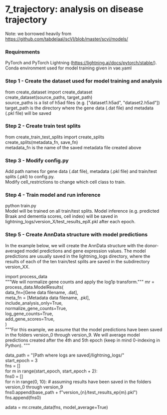 # 7_trajectory: analysis on disease trajectory  

Note: we borrowed heavily from https://github.com/tabdelaal/scVI/blob/master/scvi/models/  

### Requirements  
PyTorch and PyTorch Lightning (https://lightning.ai/docs/pytorch/stable/).  
Conda environment used for model training given in vae.yaml

### Step 1 - Create the dataset used for model training and analysis  
from create_dataset import create_dataset  
create_dataset(source_paths, target_path)  
source_paths is a list of h5ad files (e.g. ["dataset1.h5ad", "dataset2.h5ad"])  
target_path is the directory where the gene data (.dat file) and metadata (.pkl file) will be saved 

### Step 2 - Create train test splits
from create_train_test_splits import create_splits  
create_splits(metadata_fn, save_fn)  
metadata_fn is the name of the saved metadata file created above

### Step 3 - Modify config.py
Add path names for gene data (.dat file), metadata (.pkl file) and train/test splits (.pkl) to config.py.  
Modify cell_restrictions to change which cell class to train.

### Step 4 - Train model and run inference  
python train.py  
Model will be trained on all train/test splits. Model inference (e.g. predicted Braak and dementia scores, cell index) will be saved in lightning_logs/version_X/test_results_epX.pkl after each epoch.  
  
### Step 5 - Create AnnData structure with model predictions
In the example below, we will create the AnnData structure with the donor-averaged model predictions and gene expression values. The model predictions are usually saved in the lightning_logs directory, where the results of each of the ten train/test splits are saved in the subdirectory version_XX.   

import process_data  
"""We will normalize gene counts and apply the log1p transform."""
mr = process_data.ModelResults(    
    data_fn=[Gene data filename, .dat],  
    meta_fn = [Metadata data filename, .pkl],  
    include_analysis_only=True,  
    normalize_gene_counts=True,  
    log_gene_counts=True,  
    add_gene_scores=True,  
)  
"""For this example, we assume that the model predictions have been saved in the folders version_0 through version_9.
We will average model predictions created after the 4th and 5th epoch (keep in mind 0-indexing in Python). """

data_path = "[Path where logs are saved]/lightning_logs/"  
start_epoch = 3   
fns = []  
for m in range(start_epoch, start_epoch + 2):  
    fns0 = []  
    for n in range(0, 10): # assuming results have been saved in the folders version_0 through version_9  
        fns0.append(base_path + f"version_{n}/test_results_ep{m}.pkl")  
    fns.append(fns0)  

adata = mr.create_data(fns, model_average=True)  






